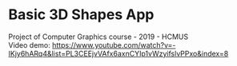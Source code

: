 # Basic 3D Shapes App
Project of Computer Graphics course - 2019 - HCMUS <br>
Video demo: https://www.youtube.com/watch?v=-IKjy6hARq4&list=PL3CEEjvVAfx6axnCYIp1vWzyifslvPPxo&index=8
